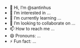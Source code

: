 - 👋 Hi, I’m @santinhus
- 👀 I’m interested in ...
- 🌱 I’m currently learning ...
- 💞️ I’m looking to collaborate on ...
- 📫 How to reach me ...
- 😄 Pronouns: ...
- ⚡ Fun fact: ...

<!---
santinhus/santinhus is a ✨ special ✨ repository because its `README.md` (this file) appears on your GitHub profile.
You can click the Preview link to take a look at your changes.
--->
